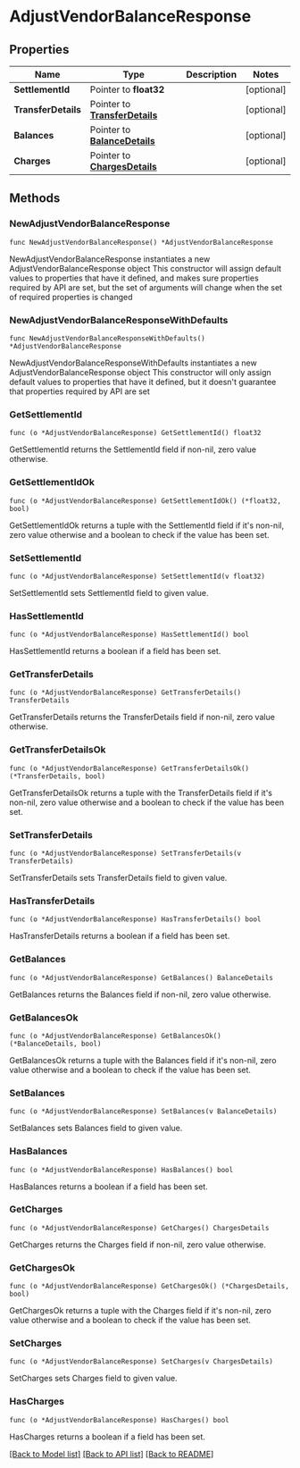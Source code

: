 # AdjustVendorBalanceResponse

## Properties

Name | Type | Description | Notes
------------ | ------------- | ------------- | -------------
**SettlementId** | Pointer to **float32** |  | [optional] 
**TransferDetails** | Pointer to [**TransferDetails**](TransferDetails.md) |  | [optional] 
**Balances** | Pointer to [**BalanceDetails**](BalanceDetails.md) |  | [optional] 
**Charges** | Pointer to [**ChargesDetails**](ChargesDetails.md) |  | [optional] 

## Methods

### NewAdjustVendorBalanceResponse

`func NewAdjustVendorBalanceResponse() *AdjustVendorBalanceResponse`

NewAdjustVendorBalanceResponse instantiates a new AdjustVendorBalanceResponse object
This constructor will assign default values to properties that have it defined,
and makes sure properties required by API are set, but the set of arguments
will change when the set of required properties is changed

### NewAdjustVendorBalanceResponseWithDefaults

`func NewAdjustVendorBalanceResponseWithDefaults() *AdjustVendorBalanceResponse`

NewAdjustVendorBalanceResponseWithDefaults instantiates a new AdjustVendorBalanceResponse object
This constructor will only assign default values to properties that have it defined,
but it doesn't guarantee that properties required by API are set

### GetSettlementId

`func (o *AdjustVendorBalanceResponse) GetSettlementId() float32`

GetSettlementId returns the SettlementId field if non-nil, zero value otherwise.

### GetSettlementIdOk

`func (o *AdjustVendorBalanceResponse) GetSettlementIdOk() (*float32, bool)`

GetSettlementIdOk returns a tuple with the SettlementId field if it's non-nil, zero value otherwise
and a boolean to check if the value has been set.

### SetSettlementId

`func (o *AdjustVendorBalanceResponse) SetSettlementId(v float32)`

SetSettlementId sets SettlementId field to given value.

### HasSettlementId

`func (o *AdjustVendorBalanceResponse) HasSettlementId() bool`

HasSettlementId returns a boolean if a field has been set.

### GetTransferDetails

`func (o *AdjustVendorBalanceResponse) GetTransferDetails() TransferDetails`

GetTransferDetails returns the TransferDetails field if non-nil, zero value otherwise.

### GetTransferDetailsOk

`func (o *AdjustVendorBalanceResponse) GetTransferDetailsOk() (*TransferDetails, bool)`

GetTransferDetailsOk returns a tuple with the TransferDetails field if it's non-nil, zero value otherwise
and a boolean to check if the value has been set.

### SetTransferDetails

`func (o *AdjustVendorBalanceResponse) SetTransferDetails(v TransferDetails)`

SetTransferDetails sets TransferDetails field to given value.

### HasTransferDetails

`func (o *AdjustVendorBalanceResponse) HasTransferDetails() bool`

HasTransferDetails returns a boolean if a field has been set.

### GetBalances

`func (o *AdjustVendorBalanceResponse) GetBalances() BalanceDetails`

GetBalances returns the Balances field if non-nil, zero value otherwise.

### GetBalancesOk

`func (o *AdjustVendorBalanceResponse) GetBalancesOk() (*BalanceDetails, bool)`

GetBalancesOk returns a tuple with the Balances field if it's non-nil, zero value otherwise
and a boolean to check if the value has been set.

### SetBalances

`func (o *AdjustVendorBalanceResponse) SetBalances(v BalanceDetails)`

SetBalances sets Balances field to given value.

### HasBalances

`func (o *AdjustVendorBalanceResponse) HasBalances() bool`

HasBalances returns a boolean if a field has been set.

### GetCharges

`func (o *AdjustVendorBalanceResponse) GetCharges() ChargesDetails`

GetCharges returns the Charges field if non-nil, zero value otherwise.

### GetChargesOk

`func (o *AdjustVendorBalanceResponse) GetChargesOk() (*ChargesDetails, bool)`

GetChargesOk returns a tuple with the Charges field if it's non-nil, zero value otherwise
and a boolean to check if the value has been set.

### SetCharges

`func (o *AdjustVendorBalanceResponse) SetCharges(v ChargesDetails)`

SetCharges sets Charges field to given value.

### HasCharges

`func (o *AdjustVendorBalanceResponse) HasCharges() bool`

HasCharges returns a boolean if a field has been set.


[[Back to Model list]](../README.md#documentation-for-models) [[Back to API list]](../README.md#documentation-for-api-endpoints) [[Back to README]](../README.md)


